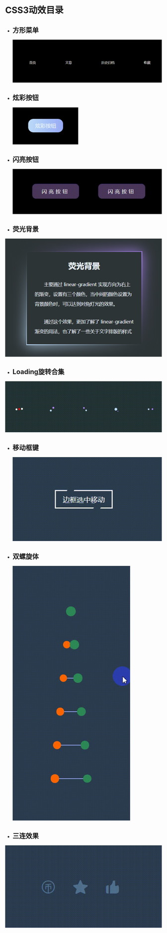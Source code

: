 # CSS3动效目录

- ## 方形菜单

  <img src="README.assets/%E6%96%B9%E5%BD%A2%E8%8F%9C%E5%8D%95.gif" alt="方形菜单" style="zoom: 80%;" />

- ## 炫彩按钮

  <img src="README.assets/%E7%82%AB%E5%BD%A9%E6%8C%89%E9%92%AE.gif" alt="炫彩按钮" style="zoom:33%;" />


- ## 闪亮按钮

  <img src="README.assets/%E9%97%AA%E4%BA%AE%E6%8C%89%E9%92%AE.gif" alt="闪亮按钮" style="zoom:80%;" />

- ## 荧光背景

![image-20201230233154964](README.assets/image-20201230233154964.png)

- ## Loading旋转合集

![Loading](README.assets/Loading.gif)



- ## 移动框键

  <img src="README.assets/%E7%A7%BB%E5%8A%A8%E6%A1%86%E9%94%AE.gif" alt="移动框键" style="zoom:80%;" />

- ## 双螺旋体

  <img src="README.assets/%E5%8F%8C%E8%9E%BA%E6%97%8B%E4%BD%93.gif" alt="双螺旋体" style="zoom:80%;" />

- ## 三连效果

![三连](README.assets/%E4%B8%89%E8%BF%9E.gif)